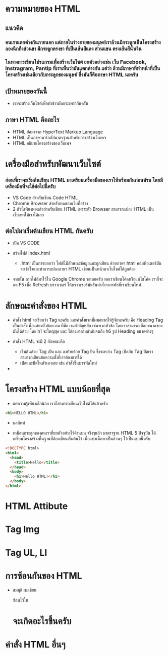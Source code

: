 # ความหมายของ HTML

## แนวคิด

### คนเราแตกต่างกันภายนอก แต่ภายในร่างกายของมนุษย์เราล้วนมีกระดูกเป็นโครงสร้าง ลองนึกถึงส่วนขา มีกระดูกตรงขา ที่เป็นเส้นสีแดง ส่วนแขน ตรงเส้นสีน้ำเงิน

### ในทางการเขียนโปรแกรมเพื่อสร้างเว็บไซต์ ยกตัวอย่างเช่น เว็บ Facebook, Instragram, Pantip ที่เราเห็นว่ามันแตกต่างกัน แต่ว่า ล้วนมีภาษาที่ทำหน้าที่เป็นโครงสร้างเช่นเดียวกับกระดูกของมนุษย์ ซึ่งมันก็คือภาษา HTML นะครับ

## เป้าหมายของวันนี้

- เราจะสร้างเว็บไซต์เพื่อทำข้าวผัดกระเพรากันครับ

## ภาษา HTML คืออะไร

- HTML ย่อมาจาก HyperText Markup Language
- HTML เป็นภาษามาร์กอัปมาตรฐานสำหรับการสร้างเว็บเพจ
- HTML อธิบายโครงสร้างของเว็บเพจ

# เครื่องมือสำหรับพัฒนาเว็บไซต์

### ก่อนที่เราจะเริ่มต้นเขียน HTML มาเตรียมเครื่องมือของเราให้พร้อมกันก่อนคัรบ โดยมีเครื่องมือที่จะใช้ต่อไปนี้ครับ

- VS Code สำหรับเขียน Code HTML
- Chrome Browser สำหรับทดสอบเว็บที่สร้าง
- 2 ตัวนี้เพียงพอแล้วสำหรับเขียน HTML เพราะตัว Browser สามารถแปลง HTML เป็นเว็บเพจให้เราได้เลย

## ต่อไปมาเริ่มต้นเขียน HTML กันครับ

- เปิด VS CODE
- สร้างไฟล์ index.html

  - .html เป็นการบอกว่า ไฟล์นี้มีลักษณะข้อมูลและถูกเขียน ด้วยภาษา html คอมพิวเตอร์มันจะเข้าใจและทำการแปลงภาษา HTML เขียนเป็นหน้าตาเว็บไซต์ได้ถูกต้อง

- จากนั้น ลากไฟล์มาไว้ใน Google Chrome รอเลยครับ พอเราเขียนโค้ดหรือแก้ไขโค้ด เราก็จะ กด F5 เพื่อ Refresh บราวเซอร์ ให้บราวเซอร์มันรันคำสั่งจากรหัสที่เราเขียนใหม่

# ลักษณะคำสั่งของ HTML

- คำสั่ง html จะเรียกว่า Tag นะครับ และคำสั่งแรกที่ผมอยากให้รู้จักนะครับ คือ Heading Tag เป็นคำสั่งเพื่อแสดงตัวข้อความ ที่มีความสำคัญหลัก เช่นพวกหัวข้อ โดยเราสามารถเลือกขนาดของมันได้ด้วย โดย h1 จะใหญ่สุด และ ไล่ลงมาตามลำดับจนถึง h6
  รูป Heading ขนาดต่างๆ

- คำสั่ง HTML จะมี 2 ลักษณะคือ

  - เริ่มต้นด้วย Tag เปิด และ ลงท้ายด้วย Tag ปิด ซึ่งระหว่าง Tag เปิดกับ Tag ปิดเราสามารถเขียนข้อความสั่งที่เราต้องการได้
  - เปิดและปิดในตัวเองเลย เช่น คำสั่งขึ้นบรรทัดใหม่

-

# โครงสร้าง HTML แบบน้อยที่สุด

- แค่ความรู้เพียงเล็กน้อย เราก็สามารถเขียนเว็บไซต์ได้แล้วครับ

```html
<h1>HELLO HTML</h1>
```

- ผลลัพท์

- เหมือนกระดูกของคนเราที่ยกตัวอย่างไว้ด้านบน จริงๆแล้ว มาตราฐาน HTML 5 ปัจจุบัน ได้เตรียมโครงสร้างพื้นฐานที่ต้องเขียนเริ่มต้นไว้ เพื่อแบ่งเนื้อหาเป็นส่วนๆ ไว้เป็นแบบนี้ครับ

```html
<!DOCTYPE html>
<html>
  <head>
    <title>Hello</title>
  </head>
  <body>
    <h1>Hello HTML!</h1>
  </body>
</html>
```

# HTML Attibute

# Tag Img

# Tag UL, LI

# การซ้อนกันของ HTML

- สมมุติ ผมเขียน <p> ซ้อนไว้ใน <h1 /> จะเกิดอะไรขึ้นครับ

# คำสั่ง HTML อื่นๆ
